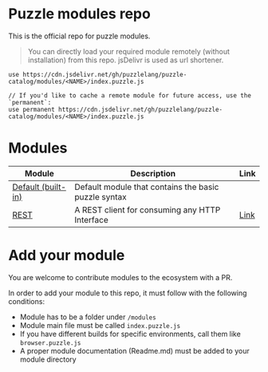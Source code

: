 # Puzzle modules repo
 
This is the official repo for puzzle modules.

> You can directly load your required module remotely (without installation) from this repo. jsDelivr is used as url shortener.

```puzzle
use https://cdn.jsdelivr.net/gh/puzzlelang/puzzle-catalog/modules/<NAME>/index.puzzle.js

// If you'd like to cache a remote module for future access, use the `permanent`:
use permanent https://cdn.jsdelivr.net/gh/puzzlelang/puzzle-catalog/modules/<NAME>/index.puzzle.js
```

# Modules 

| Module        | Description  | Link |
| ------------- |-------------| --- |
| [Default (built-in)](https://puzzlelang.github.io/#/LANGUAGE) | Default module that contains the basic puzzle syntax |  |
| [REST](https://github.com/puzzlelang/puzzle-catalog/tree/master/modules/rest) | A REST client for consuming any HTTP Interface| [Link](https://cdn.jsdelivr.net/gh/puzzlelang/puzzle-catalog/modules/rest/index.puzzle.js) |


# Add your module

You are welcome to contribute modules to the ecosystem with a PR.

In order to add your module to this repo, it must follow with the following conditions:

* Module has to be a folder under `/modules`
* Module main file must be called `index.puzzle.js`
* If you have different builds for specific environments, call them like `browser.puzzle.js`
* A proper module documentation (Readme.md) must be added to your module directory